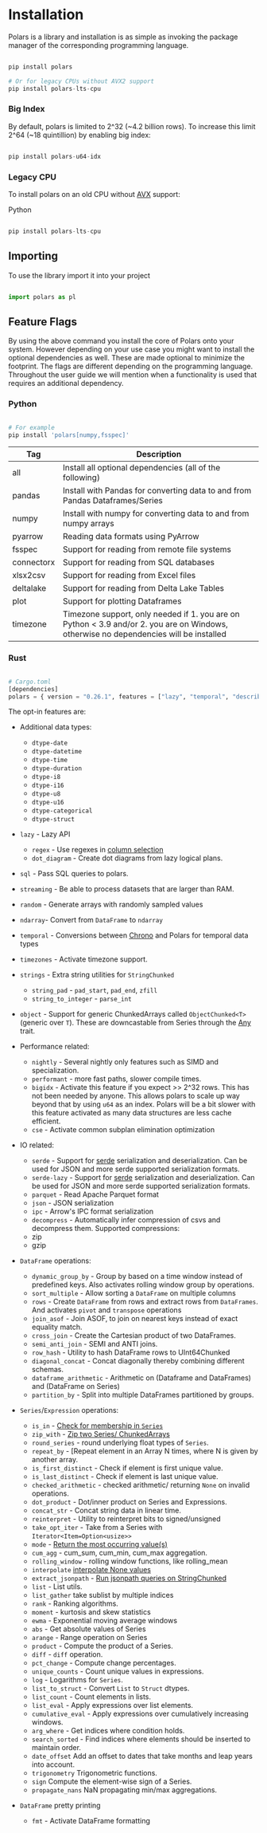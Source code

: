 # Installation


Polars is a library and installation is as simple as invoking the package manager of the corresponding programming language.






```python

pip install polars

# Or for legacy CPUs without AVX2 support
pip install polars-lts-cpu

```









### Big Index


By default, polars is limited to 2^32 (~4.2 billion rows). To increase this limit 2^64 (~18 quintillion) by enabling big index:






```python

pip install polars-u64-idx

```









### Legacy CPU


To install polars on an old CPU without [AVX](https://en.wikipedia.org/wiki/Advanced_Vector_Extensions) support:


 Python



```python

pip install polars-lts-cpu

```




## Importing


To use the library import it into your project






```python

import polars as pl

```









## Feature Flags


By using the above command you install the core of Polars onto your system. However depending on your use case you might want to install the optional dependencies as well. These are made optional to minimize the footprint. The flags are different depending on the programming language. Throughout the user guide we will mention when a functionality is used that requires an additional dependency.


### Python



```python

# For example
pip install 'polars[numpy,fsspec]'

```



| Tag | Description |
| --- | --- |
| all | Install all optional dependencies (all of the following) |
| pandas | Install with Pandas for converting data to and from Pandas Dataframes/Series |
| numpy | Install with numpy for converting data to and from numpy arrays |
| pyarrow | Reading data formats using PyArrow |
| fsspec | Support for reading from remote file systems |
| connectorx | Support for reading from SQL databases |
| xlsx2csv | Support for reading from Excel files |
| deltalake | Support for reading from Delta Lake Tables |
| plot | Support for plotting Dataframes |
| timezone | Timezone support, only needed if 1. you are on Python < 3.9 and/or 2. you are on Windows, otherwise no dependencies will be installed |


### Rust



```python

# Cargo.toml
[dependencies]
polars = { version = "0.26.1", features = ["lazy", "temporal", "describe", "json", "parquet", "dtype-datetime"] }

```

The opt-in features are:



* Additional data types:
	+ `dtype-date`
	+ `dtype-datetime`
	+ `dtype-time`
	+ `dtype-duration`
	+ `dtype-i8`
	+ `dtype-i16`
	+ `dtype-u8`
	+ `dtype-u16`
	+ `dtype-categorical`
	+ `dtype-struct`
* `lazy` - Lazy API
	+ `regex` - Use regexes in [column selection](crate::lazy::dsl::col)
	+ `dot_diagram` - Create dot diagrams from lazy logical plans.
* `sql` - Pass SQL queries to polars.
* `streaming` - Be able to process datasets that are larger than RAM.
* `random` - Generate arrays with randomly sampled values
* `ndarray`- Convert from `DataFrame` to `ndarray`
* `temporal` - Conversions between [Chrono](https://docs.rs/chrono/) and Polars for temporal data types
* `timezones` - Activate timezone support.
* `strings` - Extra string utilities for `StringChunked`
	+ `string_pad` - `pad_start`, `pad_end`, `zfill`
	+ `string_to_integer` - `parse_int`
* `object` - Support for generic ChunkedArrays called `ObjectChunked<T>` (generic over `T`).
 These are downcastable from Series through the [Any](https://doc.rust-lang.org/std/any/index.html) trait.
* Performance related:
	+ `nightly` - Several nightly only features such as SIMD and specialization.
	+ `performant` - more fast paths, slower compile times.
	+ `bigidx` - Activate this feature if you expect >> 2^32 rows. This has not been needed by anyone.
	This allows polars to scale up way beyond that by using `u64` as an index.
	Polars will be a bit slower with this feature activated as many data structures
	are less cache efficient.
	+ `cse` - Activate common subplan elimination optimization
* IO related:


	+ `serde` - Support for [serde](https://crates.io/crates/serde) serialization and deserialization.
	Can be used for JSON and more serde supported serialization formats.
	+ `serde-lazy` - Support for [serde](https://crates.io/crates/serde) serialization and deserialization.
	Can be used for JSON and more serde supported serialization formats.
	+ `parquet` - Read Apache Parquet format
	+ `json` - JSON serialization
	+ `ipc` - Arrow's IPC format serialization
	+ `decompress` - Automatically infer compression of csvs and decompress them.
	Supported compressions:
	+ zip
	+ gzip
* `DataFrame` operations:


	+ `dynamic_group_by` - Group by based on a time window instead of predefined keys.
	Also activates rolling window group by operations.
	+ `sort_multiple` - Allow sorting a `DataFrame` on multiple columns
	+ `rows` - Create `DataFrame` from rows and extract rows from `DataFrames`.
	And activates `pivot` and `transpose` operations
	+ `join_asof` - Join ASOF, to join on nearest keys instead of exact equality match.
	+ `cross_join` - Create the Cartesian product of two DataFrames.
	+ `semi_anti_join` - SEMI and ANTI joins.
	+ `row_hash` - Utility to hash DataFrame rows to UInt64Chunked
	+ `diagonal_concat` - Concat diagonally thereby combining different schemas.
	+ `dataframe_arithmetic` - Arithmetic on (Dataframe and DataFrames) and (DataFrame on Series)
	+ `partition_by` - Split into multiple DataFrames partitioned by groups.
* `Series`/`Expression` operations:
	+ `is_in` - [Check for membership in `Series`](crate::chunked_array::ops::IsIn)
	+ `zip_with` - [Zip two Series/ ChunkedArrays](crate::chunked_array::ops::ChunkZip)
	+ `round_series` - round underlying float types of `Series`.
	+ `repeat_by` - [Repeat element in an Array N times, where N is given by another array.
	+ `is_first_distinct` - Check if element is first unique value.
	+ `is_last_distinct` - Check if element is last unique value.
	+ `checked_arithmetic` - checked arithmetic/ returning `None` on invalid operations.
	+ `dot_product` - Dot/inner product on Series and Expressions.
	+ `concat_str` - Concat string data in linear time.
	+ `reinterpret` - Utility to reinterpret bits to signed/unsigned
	+ `take_opt_iter` - Take from a Series with `Iterator<Item=Option<usize>>`
	+ `mode` - [Return the most occurring value(s)](crate::chunked_array::ops::ChunkUnique::mode)
	+ `cum_agg` - cum\_sum, cum\_min, cum\_max aggregation.
	+ `rolling_window` - rolling window functions, like rolling\_mean
	+ `interpolate` [interpolate None values](crate::chunked_array::ops::Interpolate)
	+ `extract_jsonpath` - [Run jsonpath queries on StringChunked](https://goessner.net/articles/JsonPath/)
	+ `list` - List utils.
	+ `list_gather` take sublist by multiple indices
	+ `rank` - Ranking algorithms.
	+ `moment` - kurtosis and skew statistics
	+ `ewma` - Exponential moving average windows
	+ `abs` - Get absolute values of Series
	+ `arange` - Range operation on Series
	+ `product` - Compute the product of a Series.
	+ `diff` - `diff` operation.
	+ `pct_change` - Compute change percentages.
	+ `unique_counts` - Count unique values in expressions.
	+ `log` - Logarithms for `Series`.
	+ `list_to_struct` - Convert `List` to `Struct` dtypes.
	+ `list_count` - Count elements in lists.
	+ `list_eval` - Apply expressions over list elements.
	+ `cumulative_eval` - Apply expressions over cumulatively increasing windows.
	+ `arg_where` - Get indices where condition holds.
	+ `search_sorted` - Find indices where elements should be inserted to maintain order.
	+ `date_offset` Add an offset to dates that take months and leap years into account.
	+ `trigonometry` Trigonometric functions.
	+ `sign` Compute the element-wise sign of a Series.
	+ `propagate_nans` NaN propagating min/max aggregations.
* `DataFrame` pretty printing
	+ `fmt` - Activate DataFrame formatting